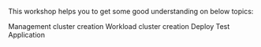 This workshop helps you to get some good understanding on below topics:

Management cluster creation
Workload cluster creation
Deploy Test Application
